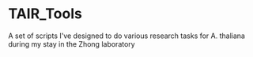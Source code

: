 # TAIR_Tools
A set of scripts I've designed to do various research tasks for A. thaliana during my stay in the Zhong laboratory 
